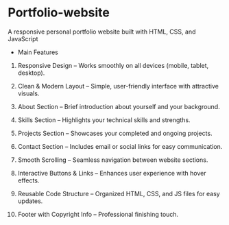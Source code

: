 # Portfolio-website
A responsive personal portfolio website built with HTML, CSS, and JavaScript

* Main Features

1. Responsive Design – Works smoothly on all devices (mobile, tablet, desktop).


2. Clean & Modern Layout – Simple, user-friendly interface with attractive visuals.


3. About Section – Brief introduction about yourself and your background.


4. Skills Section – Highlights your technical skills and strengths.


5. Projects Section – Showcases your completed and ongoing projects.


6. Contact Section – Includes email or social links for easy communication.


7. Smooth Scrolling – Seamless navigation between website sections.


8. Interactive Buttons & Links – Enhances user experience with hover effects.


9. Reusable Code Structure – Organized HTML, CSS, and JS files for easy updates.


10. Footer with Copyright Info – Professional finishing touch.

